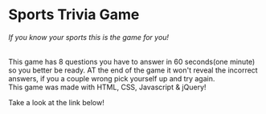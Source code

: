 <h1>Sports Trivia Game</h1>

<h6>If you know your sports this is the game for you!</h6>
<p>This game has 8 questions you have to answer in 60 seconds(one minute) so you better be ready. AT the end of the game it won't reveal the incorrect answers, if you a couple wrong pick yourself up and try again.<br>
This game was made with HTML, CSS, Javascript & jQuery!</p>
<p>Take a look at the link below!</p>
<p><a href="https://jun3pr.github.io/TriviaGame/"></a>
</p>